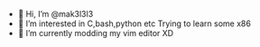 - 👋 Hi, I’m @mak3l3l3
- 👀 I’m interested in C,bash,python etc Trying to learn some x86 
- 🌱 I’m currently modding my vim editor XD

<!---
mak3l3l3/mak3l3l3 is a ✨ special ✨ repository because its `README.md` (this file) appears on your GitHub profile.
You can click the Preview link to take a look at your changes.
--->
